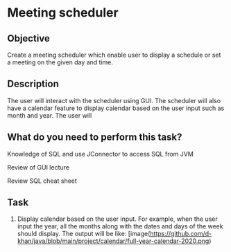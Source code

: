 # Meeting scheduler

## Objective

Create a meeting scheduler which enable user to display a schedule or set a meeting on the given day and time.

## Description

The user will interact with the scheduler using GUI. The scheduler will also have a calendar feature to display calendar based on the user input such as month and year. The user will

## What do you need to perform this task?

Knowledge of SQL and use JConnector to access SQL from JVM

Review of GUI lecture

Review SQL cheat sheet

## Task

1. Display calendar based on the user input. For example, when the user input the year, all the months along with the dates and days of the week should display. The output will be like:
[image(https://github.com/d-khan/java/blob/main/project/calendar/full-year-calendar-2020.png)

